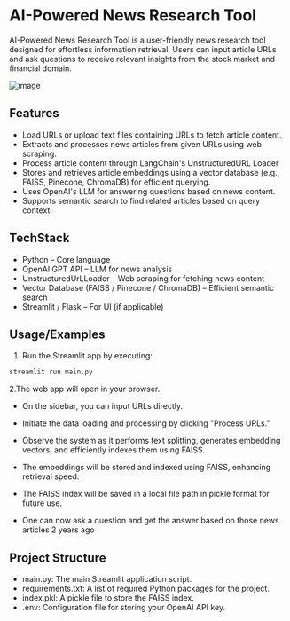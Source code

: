 # AI-Powered News Research Tool 

 AI-Powered News Research Tool  is a user-friendly news research tool designed for effortless information retrieval. Users can input article URLs and ask questions to receive relevant insights from the stock market and financial domain.

![image](https://github.com/user-attachments/assets/bd5d4ad8-0fc8-4b53-b967-1d5507f35b55)


## Features

- Load URLs or upload text files containing URLs to fetch article content.
- Extracts and processes news articles from given URLs using web scraping.
- Process article content through LangChain's UnstructuredURL Loader
- Stores and retrieves article embeddings using a vector database (e.g., FAISS, Pinecone, ChromaDB) for efficient querying.
- Uses OpenAI's LLM for answering questions based on news content.
- Supports semantic search to find related articles based on query context.

## TechStack

- Python – Core language
- OpenAI GPT API – LLM for news analysis
- UnstructuredUrLLoader – Web scraping for fetching news content
- Vector Database (FAISS / Pinecone / ChromaDB) – Efficient semantic search
- Streamlit / Flask – For UI (if applicable)



## Usage/Examples

1. Run the Streamlit app by executing:
```bash
streamlit run main.py

```

2.The web app will open in your browser.

- On the sidebar, you can input URLs directly.

- Initiate the data loading and processing by clicking "Process URLs."

- Observe the system as it performs text splitting, generates embedding vectors, and efficiently indexes them using FAISS.

- The embeddings will be stored and indexed using FAISS, enhancing retrieval speed.

- The FAISS index will be saved in a local file path in pickle format for future use.
- One can now ask a question and get the answer based on those news articles
2 years ago




## Project Structure

- main.py: The main Streamlit application script.
- requirements.txt: A list of required Python packages for the project.
- index.pkl: A pickle file to store the FAISS index.
- .env: Configuration file for storing your OpenAI API key.
